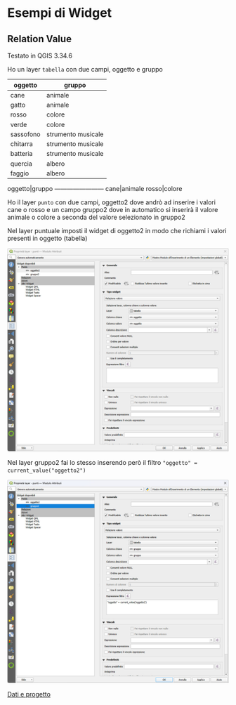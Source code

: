 # Esempi di Widget
## Relation Value
Testato in QGIS 3.34.6

Ho un layer `tabella` con due campi, oggetto e gruppo

| oggetto    | gruppo |
| -------- | ------- |
| cane  | animale    |
| gatto  | animale    |
| rosso | colore     |
| verde | colore     |
| sassofono | strumento musicale     |
| chitarra | strumento musicale     |
| batteria | strumento musicale     |
| quercia | albero     |
| faggio | albero    |

oggetto|gruppo
————————
cane|animale
rosso|colore

Ho il layer `punto` con due campi, oggetto2 dove andrò ad inserire i valori cane o rosso e un campo gruppo2 dove in automatico si inserirà il valore animale o colore a seconda del valore selezionato in gruppo2

Nel layer puntuale imposti il widget di oggetto2 in modo che richiami i valori presenti in oggetto (tabella)

![alt text](https://github.com/ludovico85/GIS-RESOURCES/blob/master/Widget%20QGIS/img/photo_2024-07-09_18-05-41.jpg?raw=true)

Nel layer gruppo2 fai lo stesso inserendo però il filtro `"oggetto" = current_value("oggetto2")`

![alt text](https://github.com/ludovico85/GIS-RESOURCES/blob/master/Widget%20QGIS/img/photo_2024-07-09_18-06-42.jpg?raw=true)


[Dati e progetto](https://github.com/ludovico85/GIS-RESOURCES/blob/master/Widget%20QGIS/dati/test_relation_value.gpkg)

